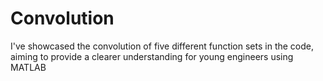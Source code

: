 # Convolution
 I've showcased the convolution of five different function sets in the code, aiming to provide a clearer understanding for young engineers using MATLAB
